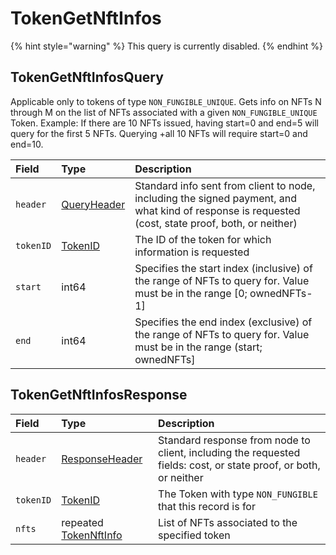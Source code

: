 # TokenGetNftInfos

{% hint style="warning" %}
This query is currently disabled.
{% endhint %}

## TokenGetNftInfosQuery

Applicable only to tokens of type `NON_FUNGIBLE_UNIQUE`. Gets info on NFTs N through M on the list of NFTs associated with a given `NON_FUNGIBLE_UNIQUE` Token. Example: If there are 10 NFTs issued, having start=0 and end=5 will query for the first 5 NFTs. Querying +all 10 NFTs will require start=0 and end=10.

| Field | Type | Description |
| :--- | :--- | :--- |
| `header` | [QueryHeader](../miscellaneous/queryheader.md) | Standard info sent from client to node, including the signed payment, and what kind of response is requested \(cost, state proof, both, or neither\) |
| `tokenID` | [TokenID](../basic-types/tokenid.md) | The ID of the token for which information is requested |
| `start` | int64 | Specifies the start index \(inclusive\) of the range of NFTs to query for. Value must be in the range \[0; ownedNFTs-1\] |
| `end` | int64 | Specifies the end index \(exclusive\) of the range of NFTs to query for. Value must be in the range \(start; ownedNFTs\] |

## TokenGetNftInfosResponse

| Field | Type | Description |
| :--- | :--- | :--- |
| `header` | [ResponseHeader](../miscellaneous/responseheader.md) | Standard response from node to client, including the requested fields: cost, or state proof, or both, or neither |
| `tokenID` | [TokenID](../basic-types/tokenid.md) | The Token with type `NON_FUNGIBLE` that this record is for |
| `nfts` | repeated [TokenNftInfo](tokengetnftinfo.md#tokennftinfo) | List of NFTs associated to the specified token |

